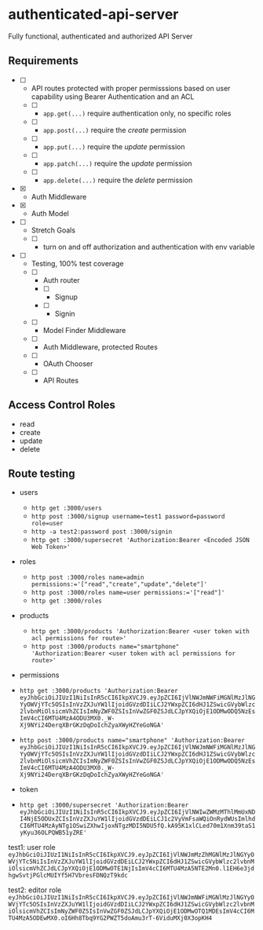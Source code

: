 # authenticated-api-server
Fully functional, authenticated and authorized API Server


## Requirements
- [ ] - API routes protected with proper permisssions based on user capability using Bearer Authentication and an ACL
  - [ ] - `app.get(...)` require authentication only, no specific roles
  - [ ] - `app.post(...)` require the *create* permission
  - [ ] - `app.put(...)` require the *update* permission
  - [ ] - `app.patch(...)` require the *update* permission
  - [ ] - `app.delete(...)` require the *delete* permission
- [x] - Auth Middleware
- [x] - Auth Model
- [ ] - Stretch Goals
  - [ ] - turn on and off authorization and authentication with env variable
- [ ] - Testing, 100% test coverage
  - [ ] - Auth router
    - [ ] - Signup
    - [ ] - Signin
  - [ ] - Model Finder Middleware
  - [ ] - Auth Middleware, protected Routes
  - [ ] - OAuth Chooser
  - [ ] - API Routes


## Access Control Roles
- read
- create
- update
- delete

## Route testing

- users
  - `http get :3000/users`
  - `http post :3000/signup username=test1 password=password role=user`
  - `http -a test2:password post :3000/signin`
  - `http get :3000/supersecret 'Authorization:Bearer <Encoded JSON Web Token>'`
- roles
  - `http post :3000/roles name=admin permissions:='["read","create","update","delete"]'`
  - `http post :3000/roles name=user permissions:='["read"]'`
  - `http get :3000/roles`
- products
  - `http get :3000/products 'Authorization:Bearer <user token with acl permissions for route>'`
  - `http post :3000/products name="smartphone" 'Authorization:Bearer <user token with acl permissions for route>'`

- permissions
 - `http get :3000/products 'Authorization:Bearer eyJhbGciOiJIUzI1NiIsInR5cCI6IkpXVCJ9.eyJpZCI6IjVlNWJmNWFiMGNlMzJlNGYyOWVjYTc5OSIsInVzZXJuYW1lIjoidGVzdDIiLCJ2YWxpZCI6dHJ1ZSwicGVybWlzc2lvbnMiOlsicmVhZCIsImNyZWF0ZSIsInVwZGF0ZSJdLCJpYXQiOjE1ODMwODQ5NzEsImV4cCI6MTU4MzA4ODU3MX0._W-Xj9NYi24DerqXBrGKzDqDoIchZyaXWyHZYeGoNGA'`
 - `http post :3000/products name="smartphone" 'Authorization:Bearer eyJhbGciOiJIUzI1NiIsInR5cCI6IkpXVCJ9.eyJpZCI6IjVlNWJmNWFiMGNlMzJlNGYyOWVjYTc5OSIsInVzZXJuYW1lIjoidGVzdDIiLCJ2YWxpZCI6dHJ1ZSwicGVybWlzc2lvbnMiOlsicmVhZCIsImNyZWF0ZSIsInVwZGF0ZSJdLCJpYXQiOjE1ODMwODQ5NzEsImV4cCI6MTU4MzA4ODU3MX0._W-Xj9NYi24DerqXBrGKzDqDoIchZyaXWyHZYeGoNGA'`

- token
- `http get :3000/supersecret 'Authorization:Bearer eyJhbGciOiJIUzI1NiIsInR5cCI6IkpXVCJ9.eyJpZCI6IjVlNWIwZWMzMThlMmUxNDI4NjE5ODUxZCIsInVzZXJuYW1lIjoidGVzdDEiLCJ1c2VyVmFsaWQiOnRydWUsImlhdCI6MTU4MzAyNTg1OSwiZXhwIjoxNTgzMDI5NDU5fQ.kA95K1xlCLed70m1Xnm39taS1yKyu36OLPQWB51yZRE'`

test1: user role
`eyJhbGciOiJIUzI1NiIsInR5cCI6IkpXVCJ9.eyJpZCI6IjVlNWJmMzZhMGNlMzJlNGYyOWVjYTc5NiIsInVzZXJuYW1lIjoidGVzdDEiLCJ2YWxpZCI6dHJ1ZSwicGVybWlzc2lvbnMiOlsicmVhZCJdLCJpYXQiOjE1ODMwOTE1NjIsImV4cCI6MTU4MzA5NTE2Mn0.l1EH6e3jdhgwSvtjPGlcMUIYf5H7VbresFDNQzT9kdc`

test2: editor role
`eyJhbGciOiJIUzI1NiIsInR5cCI6IkpXVCJ9.eyJpZCI6IjVlNWJmNWFiMGNlMzJlNGYyOWVjYTc5OSIsInVzZXJuYW1lIjoidGVzdDIiLCJ2YWxpZCI6dHJ1ZSwicGVybWlzc2lvbnMiOlsicmVhZCIsImNyZWF0ZSIsInVwZGF0ZSJdLCJpYXQiOjE1ODMwOTQ1MDEsImV4cCI6MTU4MzA5ODEwMX0.oI6Hh8Tbq9YG2PWZT5doAmu3rT-6ViduMXj0X3opKH4`